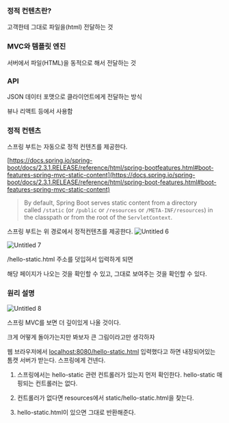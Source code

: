 ### 정적 컨텐츠란?

고객한테 그대로 파일을(html) 전달하는 것

### MVC와 템플릿 엔진

서버에서 파일(HTML)을 동적으로 해서 전달하는 것

### API

JSON 데이터 포맷으로 클라이언트에게 전달하는 방식

뷰나 리액트 등에서 사용함

### 정적 컨텐츠

스프링 부트는 자동으로 정적 컨텐츠를 제공한다.

[https://docs.spring.io/spring-boot/docs/2.3.1.RELEASE/reference/html/spring-bootfeatures.html#boot-features-spring-mvc-static-content](https://docs.spring.io/spring-boot/docs/2.3.1.RELEASE/reference/html/spring-boot-features.html#boot-features-spring-mvc-static-content)

> By default, Spring Boot serves static content from a directory called `/static` (or `/public` or `/resources` or `/META-INF/resources`) in the classpath or from the root of the `ServletContext`.
> 

스프링 부트는 위 경로에서 정적컨텐츠를 제공한다.
![Untitled 6](https://user-images.githubusercontent.com/62877858/206881337-18702424-7580-4c12-90b6-f7515e983d31.png)

![Untitled 7](https://user-images.githubusercontent.com/62877858/206881345-bfd31ab3-fc9d-4af5-b426-75cd5d864ae8.png)


/hello-static.html 주소를 덧입혀서 입력하게 되면

해당 페이지가 나오는 것을 확인할 수 있고, 그대로 보여주는 것을 확인할 수 있다.

### 원리 설명

![Untitled 8](https://user-images.githubusercontent.com/62877858/206881350-bc12b9bd-358c-436f-a988-0e595a2fd03d.png)

스프링 MVC를 보면 더 깊이있게 나올 것이다.

크게 어떻게 돌아가는지만 봐보자 큰 그림이라고만 생각하자

웹 브라우저에서 [localhost:8080/hello-static.html](http://localhost:8080/hello-static.html을) 입력했다고 하면 내장되어있는 톰캣 서버가 받는다. 스프링에게 건넨다. 

1) 스프링에서는 hello-static 관련 컨트롤러가 있는지 먼저 확인한다. hello-static 매핑되는 컨트롤러는 없다. 

2) 컨트롤러가 없다면 resources에서 static/hello-static.html을 찾는다.

3) hello-static.html이 있으면 그대로 반환해준다.
